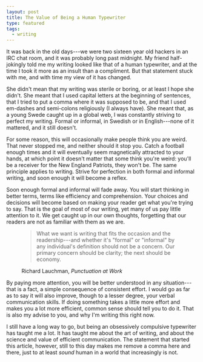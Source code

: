 ```yaml
--- 
layout: post
title: The Value of Being a Human Typewriter
type: featured
tags:
  - writing
---
```


It was back in the old days---we were two sixteen year old hackers in an IRC chat room, and it was probably long past midnight. My friend half-jokingly told me my writing looked like that of a human typewriter, and at the time I took it more as an insult than a compliment. But that statement stuck with me, and with time my view of it has changed.

She didn't mean that my writing was sterile or boring, or at least I hope she didn't. She meant that I used capital letters at the beginning of sentences, that I tried to put a comma where it was supposed to be, and that I used em-dashes and semi-colons religiously (I always have). She meant that, as a young Swede caught up in a global web, I was constantly striving to perfect my writing. Formal or informal, in Swedish or in English---none of it mattered, and it still doesn't.

For some reason, this will occasionally make people think you are weird. That never stopped me, and neither should it stop you. Catch a football enough times and it will eventually seem magnetically attracted to your hands, at which point it doesn't matter that some think you're weird: you'll be a receiver for the New England Patriots, they won't be. The same principle applies to writing. Strive for perfection in both formal and informal writing, and soon enough it will become a reflex.

Soon enough formal and informal will fade away. You will start thinking in better terms, terms like efficiency and comprehension. Your choices and decisions will become based on making your reader get what you're trying to say. That is the goal of most of our writing, yet many of us pay little attention to it. We get caught up in our own thoughts, forgetting that our readers are not as familiar with them as we are.

<figure class="quotation">
<blockquote><p>What we want is writing that fits the occasion and the readership---and whether it's "formal" or "informal" by any individual's definition should not be a concern. Our primary concern should be clarity; the next should be economy.</p></blockquote>
<figcaption>Richard Lauchman, <cite>Punctuation at Work</cite></figcaption>
</figure>

By paying more attention, you will be better understood in any situation---that is a fact, a simple consequence of consistent effort. I would go as far as to say it will also improve, though to a lesser degree, your verbal communication skills. If doing something takes a little more effort and makes you a lot more efficient, common sense should tell you to do it. That is also my advise to you, and why I'm writing this right now.

I still have a long way to go, but being an obsessively compulsive typewriter has taught me a lot. It has taught me about the art of writing, and about the science and value of efficient communication. The statement that started this article, however, still to this day makes me remove a comma here and there, just to at least *sound* human in a world that increasingly is not.

